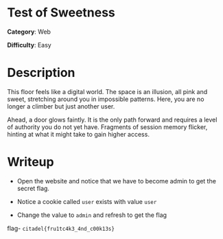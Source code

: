 # Test of Sweetness

**Category**: Web

**Difficulty**: Easy

# Description
This floor feels like a digital world. The space is an illusion, all pink and sweet, stretching around you in impossible patterns. Here, you are no longer a climber but just another user.

Ahead, a door glows faintly. It is the only path forward and requires a level of authority you do not yet have. Fragments of session memory flicker, hinting at what it might take to gain higher access.



# Writeup 
- Open the website and notice that we have to become admin to get the secret flag.


- Notice a cookie called `user` exists with value `user`




- Change the value to `admin` and refresh to get the flag





flag- `citadel{fru1tc4k3_4nd_c00k13s}`

